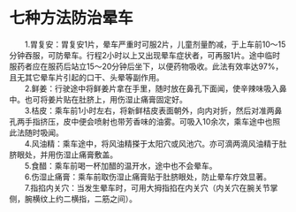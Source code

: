 # 七种方法防治晕车  

&emsp;&emsp;1.胃复安：胃复安1片，晕车严重时可服2片，儿童剂量酌减，于上车前10～15分钟吞服，可防晕车。行程2小时以上又出现晕车症状者，可再服1片。途中临时服药者应在服药后站立15～20分钟后坐下，以便药物吸收。此法有效率达97%，且无其它晕车片引起的口干、头晕等副作用。  
&emsp;&emsp;2.鲜姜：行驶途中将鲜姜片拿在手里，随时放在鼻孔下面闻，使辛辣味吸入鼻中。也可将姜片贴在肚脐上，用伤湿止痛膏固定好。  
&emsp;&emsp;3.桔皮：乘车前1小时左右，将新鲜桔皮表面朝外，向内对折，然后对准两鼻孔两手指挤压，皮中便会喷射也带芳香味的油雾。可吸入10余次，乘车途中也照此法随时吸闻。  
&emsp;&emsp;4.风油精：乘车途中，将风油精搽于太阳穴或风池穴。亦可滴两滴风油精于肚脐眼处，并用伤湿止痛膏敷盖。  
&emsp;&emsp;5.食醋：乘车前喝一杯加醋的温开水，途中也不会晕车。  
&emsp;&emsp;6.伤湿止痛膏：乘车前取伤湿止痛膏贴于肚脐眼处，防止晕车疗效显著。  
&emsp;&emsp;7.指掐内关穴：当发生晕车时，可用大拇指掐在内关穴（内关穴在腕关节掌侧，腕横纹上约二横指，二筋之间）。  